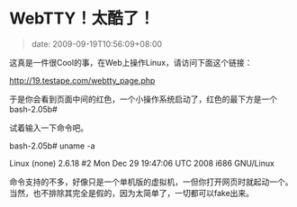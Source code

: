 # WebTTY！太酷了！
>date: 2009-09-19T10:56:09+08:00


这真是一件很Cool的事，在Web上操作Linux，请访问下面这个链接：


<http://19.testape.com/webtty_page.php>


于是你会看到页面中间的红色，一个小操作系统启动了，红色的最下方是一个bash-2.05b#


试着输入一下命令吧。


bash-2.05b# uname -a  

Linux (none) 2.6.18 #2 Mon Dec 29 19:47:06 UTC 2008 i686 GNU/Linux


命令支持的不多，好像只是一个单机版的虚拟机，一但你打开网页时就起动一个。当然，也不排除其完全是假的，因为太简单了，一切都可以fake出来。


